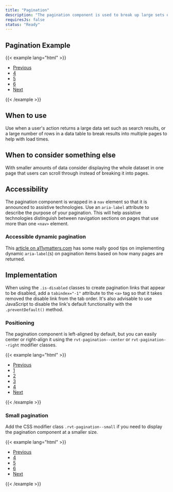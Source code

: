 ```yaml
---
title: "Pagination"
description: "The pagination component is used to break up large sets of data across multiple pages."
requiresJs: false
status: "Ready"
---
```

## Pagination Example
{{< example lang="html" >}}<nav role="navigation" aria-label="Default results pages">
    <ul class="rvt-pagination">
        <li class="rvt-pagination__item">
            <a href="#" aria-label="Previous set of pages">Previous</a>
        </li>
        <li class="rvt-pagination__item">
            <a href="#" aria-label="Page 4">4</a>
        </li>
        <li class="rvt-pagination__item is-active" aria-current="true">
            <a href="#" aria-label="Page 5, current page">5</a>
        </li>
        <li class="rvt-pagination__item">
            <a href="#" aria-label="Page 6">6</a>
        </li>
        <li class="rvt-pagination__item">
            <a href="#" aria-label="Next set of pages">Next</a>
        </li>
    </ul>
</nav>
{{< /example >}}

## When to use
Use when a user's action returns a large data set such as search results, or a large number of rows in a data table to break results into multiple pages to help with load times.

## When to consider something else
With smaller amounts of data consider displaying the whole dataset in one page that users can scroll through instead of breaking it into pages.

## Accessibility
The pagination component is wrapped in a `nav` element so that it is announced to assistive technologies. Use an `aria-label` attribute to describe the purpose of your pagination. This will help assistive technologies distinguish between navigation sections on pages that use more than one `<nav>` element.

### Accessible dynamic pagination
This [article on a11ymatters.com](http://www.a11ymatters.com/pattern/pagination/) has some really good tips on implementing dynamic `aria-label`(s) on pagination items based on how many pages are returned.

## Implementation
When using the `.is-disabled` classes to create pagination links that appear to be disabled, add a `tabindex="-1"` attribute to the `<a>` tag so that it takes removed the disable link from the tab order. It's also advisable to use JavaScript to disable the link's default functionality with the `.preventDefault()` method.

### Positioning
The pagination component is left-aligned by default, but you can easily center or right-align it using the `rvt-pagination--center` or `rvt-pagination--right` modifier classes.

{{< example lang="html" >}}<nav role="navigation" aria-label="Right-aligned results pages">
    <ul class="rvt-pagination rvt-pagination--right">
        <li class="rvt-pagination__item is-disabled">
            <a href="#" aria-label="Previous pages" tabindex="-1">Previous</a>
        </li>
        <li class="rvt-pagination__item">
            <a href="#" aria-label="Page 1">1</a>
        </li>
        <li class="rvt-pagination__item">
            <a href="#" aria-label="Page 2">2</a>
        </li>
        <li class="rvt-pagination__item">
            <a href="#" aria-label="Page 3">3</a>
        </li>
        <li class="rvt-pagination__item is-active" aria-current="true">
            <a href="#" aria-label="Page 4, current page">4</a>
        </li>
        <li class="rvt-pagination__item">
            <a href="#" arial-label="Nex set of pages">Next</a>
        </li>
    </ul>
</nav>
{{< /example >}}

### Small pagination
Add the CSS modifier class `.rvt-pagination--small` if you need to display the pagination component at a smaller size.

{{< example lang="html" >}}<nav role="navigation" aria-label="Small results pages">
    <ul class="rvt-pagination rvt-pagination--small">
        <li class="rvt-pagination__item">
            <a href="#" aria-label="Previous set of pages">Previous</a>
        </li>
        <li class="rvt-pagination__item">
            <a href="#" aria-label="Page 4">4</a>
        </li>
        <li class="rvt-pagination__item is-active" aria-current="true">
            <a href="#" aria-label="Page 5, current page">5</a>
        </li>
        <li class="rvt-pagination__item">
            <a href="#" aria-label="Page 6">6</a>
        </li>
        <li class="rvt-pagination__item">
            <a href="#" aria-label="Next set of pages">Next</a>
        </li>
    </ul>
</nav>
{{< /example >}}
